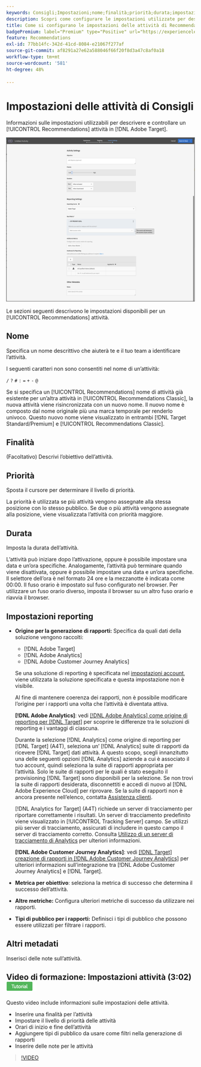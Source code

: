 ```yaml
---
keywords: Consigli;Impostazioni;nome;finalità;priorità;durata;impostazioni di generazione rapporti;altri metadati
description: Scopri come configurare le impostazioni utilizzate per descrivere e controllare un’attività Recommendations in Adobe Target.
title: Come si configurano le impostazioni delle attività di Recommendations?
badgePremium: label="Premium" type="Positive" url="https://experienceleague.adobe.com/docs/target/using/introduction/intro.html?lang=en#premium newtab=true" tooltip="Vedi cosa è incluso in Target Premium."
feature: Recommendations
exl-id: 77bb14fc-342d-41cd-8084-e21067f277af
source-git-commit: af8291a27e62a588046f66f20f8d3a47c8af0a18
workflow-type: tm+mt
source-wordcount: '581'
ht-degree: 48%

---
```


# Impostazioni delle attività di Consigli

Informazioni sulle impostazioni utilizzabili per descrivere e controllare un [!UICONTROL Recommendations] attività in [!DNL Adobe Target].

![Pagina Obiettivi e impostazioni della funzione Consigli](/help/main/c-recommendations/t-create-recs-activity/assets/recs-settings.png)

Le sezioni seguenti descrivono le impostazioni disponibili per un [!UICONTROL Recommendations] attività.

## Nome

Specifica un nome descrittivo che aiuterà te e il tuo team a identificare l’attività.

I seguenti caratteri non sono consentiti nel nome di un’attività:

`/`
`?`
`#`
`:`
`=`
`+`
`-`
`@`

Se si specifica un [!UICONTROL Recommendations] nome di attività già esistente per un’altra attività in [!UICONTROL Recommendations Classic], la nuova attività viene risincronizzata con un nuovo nome. Il nuovo nome è composto dal nome originale più una marca temporale per renderlo univoco. Questo nuovo nome viene visualizzato in entrambi [!DNL Target Standard/Premium] e [!UICONTROL Recommendations Classic].

## Finalità

(Facoltativo) Descrivi l’obiettivo dell’attività.

## Priorità

Sposta il cursore per determinare il livello di priorità.

La priorità è utilizzata se più attività vengono assegnate alla stessa posizione con lo stesso pubblico. Se due o più attività vengono assegnate alla posizione, viene visualizzata l’attività con priorità maggiore.

## Durata

Imposta la durata dell’attività.

L’attività può iniziare dopo l’attivazione, oppure è possibile impostare una data e un’ora specifiche. Analogamente, l’attività può terminare quando viene disattivata, oppure è possibile impostare una data e un’ora specifiche. Il selettore dell’ora è nel formato 24 ore e la mezzanotte è indicata come 00:00. Il fuso orario è impostato sul fuso configurato nel browser. Per utilizzare un fuso orario diverso, imposta il browser su un altro fuso orario e riavvia il browser.

## Impostazioni reporting

* **Origine per la generazione di rapporti:** Specifica da quali dati della soluzione vengono raccolti:

   * [!DNL Adobe Target]
   * [!DNL Adobe Analytics]
   * [!DNL Adobe Customer Journey Analytics]

  Se una soluzione di reporting è specificata nel [impostazioni account](/help/main/administrating-target/reporting.md), viene utilizzata la soluzione specificata e questa impostazione non è visibile.

  Al fine di mantenere coerenza dei rapporti, non è possibile modificare l’origine per i rapporti una volta che l’attività è diventata attiva.

  **[!DNL Adobe Analytics]**: vedi [[!DNL Adobe Analytics] come origine di reporting per [!DNL Target]](/help/main/c-integrating-target-with-mac/a4t/a4t.md) per scoprire le differenze tra le soluzioni di reporting e i vantaggi di ciascuna.

  Durante la selezione [!DNL Analytics] come origine di reporting per [!DNL Target] (A4T), seleziona un’ [!DNL Analytics] suite di rapporti da ricevere [!DNL Target] dati attività. A questo scopo, scegli innanzitutto una delle seguenti opzioni [!DNL Analytics] aziende a cui è associato il tuo account, quindi seleziona la suite di rapporti appropriata per l’attività. Solo le suite di rapporti per le quali è stato eseguito il provisioning [!DNL Target] sono disponibili per la selezione. Se non trovi la suite di rapporti desiderata, disconnettiti e accedi di nuovo al [!DNL Adobe Experience Cloud] per riprovare. Se la suite di rapporti non è ancora presente nell’elenco, contatta [Assistenza clienti](/help/main/cmp-resources-and-contact-information.md#reference_ACA3391A00EF467B87930A450050077C).

  [!DNL Analytics for Target] (A4T) richiede un server di tracciamento per riportare correttamente i risultati. Un server di tracciamento predefinito viene visualizzato in [!UICONTROL Tracking Server] campo. Se utilizzi più server di tracciamento, assicurati di includere in questo campo il server di tracciamento corretto. Consulta [Utilizzo di un server di tracciamento di Analytics](/help/main/c-integrating-target-with-mac/a4t/analytics-tracking-server.md#task_72077BA7E93C4A65A715A18F32228823) per ulteriori informazioni.

  **[!DNL Adobe Customer Journey Analytics]**: vedi [[!DNL Target] creazione di rapporti in [!DNL Adobe Customer Journey Analytics]](/help/main/c-integrating-target-with-mac/cja/target-reporting-in-cja.md) per ulteriori informazioni sull’integrazione tra [!DNL Adobe Customer Journey Analytics] e [!DNL Target].

* **Metrica per obiettivo**: seleziona la metrica di successo che determina il successo dell’attività.
* **Altre metriche:** Configura ulteriori metriche di successo da utilizzare nei rapporti.
* **Tipi di pubblico per i rapporti:** Definisci i tipi di pubblico che possono essere utilizzati per filtrare i rapporti.

## Altri metadati

Inserisci delle note sull’attività.

## Video di formazione: Impostazioni attività (3:02) ![Icona esercitazione](/help/main/assets/tutorial.png)

Questo video include informazioni sulle impostazioni delle attività.

* Inserire una finalità per l’attività
* Impostare il livello di priorità delle attività
* Orari di inizio e fine dell’attività
* Aggiungere tipi di pubblico da usare come filtri nella generazione di rapporti
* Inserire delle note per le attività

>[!VIDEO](https://video.tv.adobe.com/v/17381)
